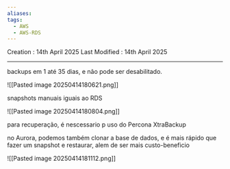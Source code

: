 ```yaml
---
aliases: 
tags:
  - AWS
  - AWS-RDS
---
```

Creation : 14th April 2025
Last Modified : 14th April 2025
___

backups em 1 até 35 dias, e não pode ser desabilitado.

![[Pasted image 20250414180621.png]]

snapshots manuais iguais ao RDS

![[Pasted image 20250414180804.png]]

para recuperação, é nescessario p uso do Percona XtraBackup

no Aurora, podemos também clonar a base de dados, e é mais rápido que fazer um snapshot e restaurar, alem de ser mais custo-beneficio

![[Pasted image 20250414181112.png]]



